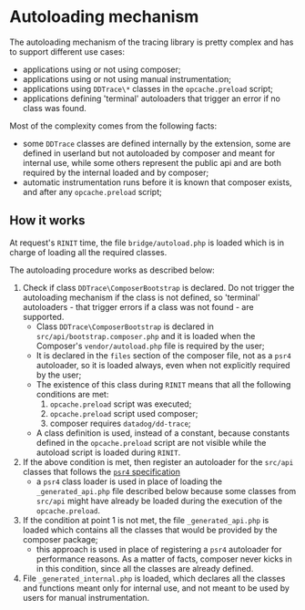 # Autoloading mechanism

The autoloading mechanism of the tracing library is pretty complex and has to support different use cases:

- applications using or not using composer;
- applications using or not using manual instrumentation;
- applications using `DDTrace\*` classes in the `opcache.preload` script;
- applications defining 'terminal' autoloaders that trigger an error if no class was found.

Most of the complexity comes from the following facts:

- some `DDTrace` classes are defined internally by the extension, some are defined in userland but not autoloaded by composer and meant for internal use, while some others represent the public api and are both required by the internal loaded and by composer;
- automatic instrumentation runs before it is known that composer exists, and after any `opcache.preload` script;

## How it works

At request's `RINIT` time, the file `bridge/autoload.php` is loaded which is in charge of loading all the required classes.

The autoloading procedure works as described below:

1. Check if class `DDTrace\ComposerBootstrap` is declared. Do not trigger the autoloading mechanism if the class is not defined, so 'terminal' autoloaders - that trigger errors if a class was not found - are supported.
   - Class `DDTrace\ComposerBootstrap` is declared in `src/api/bootstrap.composer.php` and it is loaded when the Composer's `vendor/autoload.php` file is required by the user;
   - It is declared in the `files` section of the composer file, not as a `psr4` autoloader, so it is loaded always, even when not explicitly required by the user;
   - The existence of this class during `RINIT` means that all the following conditions are met:
     1. `opcache.preload` script was executed;
     2. `opcache.preload` script used composer;
     3. composer requires `datadog/dd-trace`;
   - A class definition is used, instead of a constant, because constants defined in the `opcache.preload` script are not visible while the autoload script is loaded during `RINIT`.
2. If the above condition is met, then register an autoloader for the `src/api` classes that follows the [`psr4` specification](https://www.php-fig.org/psr/psr-4/)
   - a `psr4` class loader is used in place of loading the `_generated_api.php` file described below because some classes from `src/api` might have already be loaded during the execution of the `opcache.preload`.
3. If the condition at point 1 is not met, the file `_generated_api.php` is loaded which contains all the classes that would be provided by the composer package;
   - this approach is used in place of registering a `psr4` autoloader for performance reasons. As a matter of facts, composer never kicks in in this condition, since all the classes are already defined.
4. File `_generated_internal.php` is loaded, which declares all the classes and functions meant only for internal use, and not meant to be used by users for manual instrumentation.
